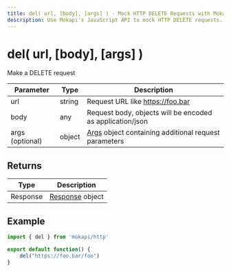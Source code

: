```yaml
---
title: del( url, [body], [args] ) - Mock HTTP DELETE Requests with Mokapi JavaScript API
description: Use Mokapi's JavaScript API to mock HTTP DELETE requests. Customize responses, handle request data, and simulate APIs for testing and development.
---
```

# del( url, [body], [args] )

Make a DELETE request

| Parameter       | Type   | Description                                                                                      |
|-----------------|--------|--------------------------------------------------------------------------------------------------|
| url             | string | Request URL like https://foo.bar                                                                 |
| body            | any    | Request body, objects will be encoded as application/json                                        |
| args (optional) | object | [Args](/docs/javascript-api/mokapi-http/args.md) object containing additional request parameters |

## Returns

| Type     | Description                                                         |
|----------|---------------------------------------------------------------------|
| Response | [Response](/docs/javascript-api/mokapi-http/httpresponse.md) object |

## Example

```javascript
import { del } from 'mokapi/http'

export default function() {
    del("https://foo.bar/foo")
}
```